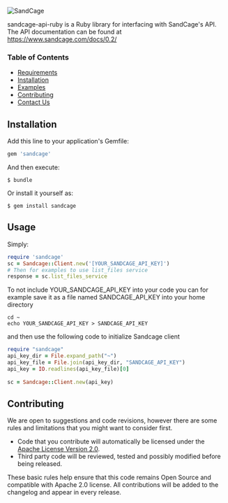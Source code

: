 ![SandCage](https://d18m5nnl28b2pp.cloudfront.net/p/a/img/header.png)


sandcage-api-ruby is a Ruby library for interfacing with SandCage's API. The API documentation can be found at https://www.sandcage.com/docs/0.2/

### Table of Contents
* [Requirements](https://github.com/sandcage/sandcage-api-ruby/blob/master/README.md#requirements)
* [Installation](https://github.com/sandcage/sandcage-api-ruby/blob/master/README.md#installation)
* [Examples](https://github.com/sandcage/sandcage-api-ruby/tree/master/examples)
* [Contributing](https://github.com/sandcage/sandcage-api-ruby/blob/master/README.md#contribute)
* [Contact Us](https://www.sandcage.com/contact)

## Installation

Add this line to your application's Gemfile:

```ruby
gem 'sandcage'
```

And then execute:

	$ bundle

Or install it yourself as:

    $ gem install sandcage

## Usage

Simply:
```ruby
require 'sandcage'
sc = Sandcage::Client.new('[YOUR_SANDCAGE_API_KEY]')
# Then for examples to use list_files service
response = sc.list_files_service
```


To not include YOUR_SANDCAGE_API_KEY into your code you can for example save it as a file named SANDCAGE_API_KEY into your home directory

```
cd ~
echo YOUR_SANDCAGE_API_KEY > SANDCAGE_API_KEY
```
and then use the following code to initialize Sandcage client

```ruby
require "sandcage"
api_key_dir = File.expand_path("~")
api_key_file = File.join(api_key_dir, "SANDCAGE_API_KEY")
api_key = IO.readlines(api_key_file)[0]
	
sc = Sandcage::Client.new(api_key)
```

## Contributing

We are open to suggestions and code revisions, however there are some rules and limitations that you might want to consider first.

* Code that you contribute will automatically be licensed under the [Apache License Version 2.0](https://github.com/sandcage/sandcage-api-ruby/blob/master/LICENSE).
* Third party code will be reviewed, tested and possibly modified before being released.

These basic rules help ensure that this code remains Open Source and compatible with Apache 2.0 license. All contributions will be added to the changelog and appear in every release.
